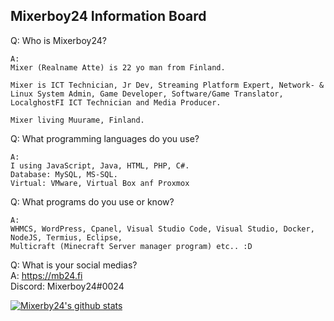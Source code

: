 ## Mixerboy24 Information Board    
    
   
Q: Who is Mixerboy24?    
```
A: 
Mixer (Realname Atte) is 22 yo man from Finland. 

Mixer is ICT Technician, Jr Dev, Streaming Platform Expert, Network- & Linux System Admin, Game Developer, Software/Game Translator,     
LocalghostFI ICT Technician and Media Producer.    

Mixer living Muurame, Finland.    
```     
     
Q: What programming languages do you use?     
```
A: 
I using JavaScript, Java, HTML, PHP, C#.     
Database: MySQL, MS-SQL.
Virtual: VMware, Virtual Box anf Proxmox
```
    
Q: What programs do you use or know?     
```
A:
WHMCS, WordPress, Cpanel, Visual Studio Code, Visual Studio, Docker, NodeJS, Termius, Eclipse,
Multicraft (Minecraft Server manager program) etc.. :D
```
      
Q: What is your social medias?     
A: https://mb24.fi    
Discord: Mixerboy24#0024

[![Mixerby24's github stats](https://github-readme-stats.vercel.app/api?username=mixerboy24&count_private=true&theme=nord&show_icons=true)](https://github.com/mixerboy24/mixerboy24/blob/master/README.md)
